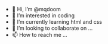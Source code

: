 - 👋 Hi, I’m @mqdoom
- 👀 I’m interested in coding
- 🌱 I’m currently learning html and css
- 💞️ I’m looking to collaborate on ...
- 📫 How to reach me ...

<!---
mqdoom/mqdoom is a ✨ special ✨ repository because its `README.md` (this file) appears on your GitHub profile.
You can click the Preview link to take a look at your changes.
--->
